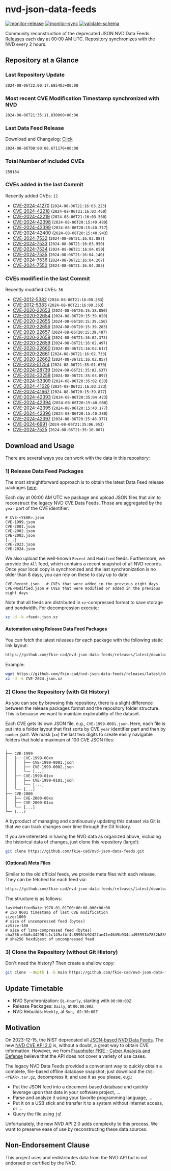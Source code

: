 # nvd-json-data-feeds

[![monitor-release](https://github.com/fkie-cad/nvd-json-data-feeds/actions/workflows/monitor_release.yml/badge.svg)](https://github.com/fkie-cad/nvd-json-data-feeds/actions/workflows/monitor_release.yml)
[![monitor-sync](https://github.com/fkie-cad/nvd-json-data-feeds/actions/workflows/monitor_sync.yml/badge.svg)](https://github.com/fkie-cad/nvd-json-data-feeds/actions/workflows/monitor_sync.yml)
[![validate-schema](https://github.com/fkie-cad/nvd-json-data-feeds/actions/workflows/validate_schema.yml/badge.svg)](https://github.com/fkie-cad/nvd-json-data-feeds/actions/workflows/validate_schema.yml)

Community reconstruction of the deprecated JSON NVD Data Feeds.
[Releases](https://github.com/fkie-cad/nvd-json-data-feeds/releases/latest) each day at 00:00 AM UTC.
Repository synchronizes with the NVD every 2 hours.

## Repository at a Glance

### Last Repository Update

```plain
2024-08-06T22:00:17.685403+00:00
```

### Most recent CVE Modification Timestamp synchronized with NVD

```plain
2024-08-06T21:35:11.830000+00:00
```

### Last Data Feed Release

Download and Changelog: [Click](https://github.com/fkie-cad/nvd-json-data-feeds/releases/latest)

```plain
2024-08-06T00:00:08.671170+00:00
```

### Total Number of included CVEs

```plain
259184
```

### CVEs added in the last Commit

Recently added CVEs: `12`

- [CVE-2024-41270](CVE-2024/CVE-2024-412xx/CVE-2024-41270.json) (`2024-08-06T21:16:03.223`)
- [CVE-2024-42218](CVE-2024/CVE-2024-422xx/CVE-2024-42218.json) (`2024-08-06T21:16:03.460`)
- [CVE-2024-42219](CVE-2024/CVE-2024-422xx/CVE-2024-42219.json) (`2024-08-06T21:16:03.560`)
- [CVE-2024-42398](CVE-2024/CVE-2024-423xx/CVE-2024-42398.json) (`2024-08-06T20:15:40.480`)
- [CVE-2024-42399](CVE-2024/CVE-2024-423xx/CVE-2024-42399.json) (`2024-08-06T20:15:40.717`)
- [CVE-2024-42400](CVE-2024/CVE-2024-424xx/CVE-2024-42400.json) (`2024-08-06T20:15:40.943`)
- [CVE-2024-7532](CVE-2024/CVE-2024-75xx/CVE-2024-7532.json) (`2024-08-06T21:16:03.887`)
- [CVE-2024-7533](CVE-2024/CVE-2024-75xx/CVE-2024-7533.json) (`2024-08-06T21:16:03.950`)
- [CVE-2024-7534](CVE-2024/CVE-2024-75xx/CVE-2024-7534.json) (`2024-08-06T21:16:04.050`)
- [CVE-2024-7535](CVE-2024/CVE-2024-75xx/CVE-2024-7535.json) (`2024-08-06T21:16:04.140`)
- [CVE-2024-7536](CVE-2024/CVE-2024-75xx/CVE-2024-7536.json) (`2024-08-06T21:16:04.207`)
- [CVE-2024-7550](CVE-2024/CVE-2024-75xx/CVE-2024-7550.json) (`2024-08-06T21:16:04.303`)


### CVEs modified in the last Commit

Recently modified CVEs: `36`

- [CVE-2012-5382](CVE-2012/CVE-2012-53xx/CVE-2012-5382.json) (`2024-08-06T21:16:00.283`)
- [CVE-2012-5383](CVE-2012/CVE-2012-53xx/CVE-2012-5383.json) (`2024-08-06T21:16:00.363`)
- [CVE-2020-22653](CVE-2020/CVE-2020-226xx/CVE-2020-22653.json) (`2024-08-06T20:15:38.850`)
- [CVE-2020-22654](CVE-2020/CVE-2020-226xx/CVE-2020-22654.json) (`2024-08-06T20:15:39.020`)
- [CVE-2020-22655](CVE-2020/CVE-2020-226xx/CVE-2020-22655.json) (`2024-08-06T20:15:39.150`)
- [CVE-2020-22656](CVE-2020/CVE-2020-226xx/CVE-2020-22656.json) (`2024-08-06T20:15:39.283`)
- [CVE-2020-22657](CVE-2020/CVE-2020-226xx/CVE-2020-22657.json) (`2024-08-06T20:15:39.407`)
- [CVE-2020-22658](CVE-2020/CVE-2020-226xx/CVE-2020-22658.json) (`2024-08-06T21:16:02.373`)
- [CVE-2020-22659](CVE-2020/CVE-2020-226xx/CVE-2020-22659.json) (`2024-08-06T21:16:02.497`)
- [CVE-2020-22660](CVE-2020/CVE-2020-226xx/CVE-2020-22660.json) (`2024-08-06T21:16:02.617`)
- [CVE-2020-22661](CVE-2020/CVE-2020-226xx/CVE-2020-22661.json) (`2024-08-06T21:16:02.733`)
- [CVE-2020-22662](CVE-2020/CVE-2020-226xx/CVE-2020-22662.json) (`2024-08-06T21:16:02.857`)
- [CVE-2023-51254](CVE-2023/CVE-2023-512xx/CVE-2023-51254.json) (`2024-08-06T21:35:01.670`)
- [CVE-2024-28739](CVE-2024/CVE-2024-287xx/CVE-2024-28739.json) (`2024-08-06T21:35:02.637`)
- [CVE-2024-33258](CVE-2024/CVE-2024-332xx/CVE-2024-33258.json) (`2024-08-06T21:35:03.897`)
- [CVE-2024-33309](CVE-2024/CVE-2024-333xx/CVE-2024-33309.json) (`2024-08-06T20:35:02.633`)
- [CVE-2024-41628](CVE-2024/CVE-2024-416xx/CVE-2024-41628.json) (`2024-08-06T21:16:03.323`)
- [CVE-2024-41667](CVE-2024/CVE-2024-416xx/CVE-2024-41667.json) (`2024-08-06T20:15:39.877`)
- [CVE-2024-42393](CVE-2024/CVE-2024-423xx/CVE-2024-42393.json) (`2024-08-06T20:35:04.423`)
- [CVE-2024-42394](CVE-2024/CVE-2024-423xx/CVE-2024-42394.json) (`2024-08-06T20:15:40.080`)
- [CVE-2024-42395](CVE-2024/CVE-2024-423xx/CVE-2024-42395.json) (`2024-08-06T20:15:40.177`)
- [CVE-2024-42396](CVE-2024/CVE-2024-423xx/CVE-2024-42396.json) (`2024-08-06T20:15:40.280`)
- [CVE-2024-42397](CVE-2024/CVE-2024-423xx/CVE-2024-42397.json) (`2024-08-06T20:15:40.377`)
- [CVE-2024-6991](CVE-2024/CVE-2024-69xx/CVE-2024-6991.json) (`2024-08-06T21:35:06.953`)
- [CVE-2024-7525](CVE-2024/CVE-2024-75xx/CVE-2024-7525.json) (`2024-08-06T21:35:10.007`)


## Download and Usage

There are several ways you can work with the data in this repository:

### 1) Release Data Feed Packages

The most straightforward approach is to obtain the latest Data Feed release packages [here](https://github.com/fkie-cad/nvd-json-data-feeds/releases/latest).

Each day at 00:00 AM UTC we package and upload JSON files that aim to reconstruct the legacy NVD CVE Data Feeds.
Those are aggregated by the `year` part of the CVE identifier:

```
# CVE-<YEAR>.json
CVE-1999.json
CVE-2001.json
CVE-2002.json
CVE-2003.json
[...]
CVE-2023.json
CVE-2024.json
```

We also upload the well-known `Recent` and `Modified` feeds.
Furthermore, we provide the `All` feed, which contains a recent snapshot of all NVD records.
Once your local copy is synchronized and the last synchronization is no older than 8 days, you can rely on these to stay up to date:

```plain
CVE-Recent.json   # CVEs that were added in the previous eight days
CVE-Modified.json # CVEs that were modified or added in the previous eight days
```

Note that all feeds are distributed in `xz`-compressed format to save storage and bandwidth.
For decompression execute:

```sh
xz -d -k <feed>.json.xz
```

#### Automation using Release Data Feed Packages

You can fetch the latest releases for each package with the following static link layout:

```sh
https://github.com/fkie-cad/nvd-json-data-feeds/releases/latest/download/CVE-<YEAR>.json.xz
```

Example:

```sh
wget https://github.com/fkie-cad/nvd-json-data-feeds/releases/latest/download/CVE-2024.json.xz
xz -d -k CVE-2024.json.xz
```

### 2) Clone the Repository (with Git History)

As you can see by browsing this repository, there is a slight difference between the release packages format and the repository folder structure.
This is because we want to maintain explorability of the dataset.

Each CVE gets its own JSON file, e.g., `CVE-1999-0001.json`.
Here, each file is put into a folder layout that first sorts by CVE `year` identifier part and then by `number` part.
We mask (`xx`) the last two digits to create easily navigable folders that hold a maximum of 100 CVE JSON files:

```plain
.
├── CVE-1999
│   ├── CVE-1999-00xx
│   │   ├── CVE-1999-0001.json
│   │   ├── CVE-1999-0002.json
│   │   └── [...]
│   ├── CVE-1999-01xx
│   │   ├── CVE-1999-0101.json
│   │   └── [...]
│   └── [...]
├── CVE-2000
│   ├── CVE-2000-00xx
│   ├── CVE-2000-01xx
│   └── [...]
└── [...]
```

A byproduct of managing and continuously updating this dataset via Git is that we can track changes over time through the Git history.

If you are interested in having the NVD data as organized above, including the historical data of changes, just clone this repository (large!):

```sh
git clone https://github.com/fkie-cad/nvd-json-data-feeds.git
```

#### (Optional) Meta Files

Similar to the old official feeds, we provide meta files with each release. They can be fetched for each feed via:

```sh
https://github.com/fkie-cad/nvd-json-data-feeds/releases/latest/download/CVE-<YEAR>.meta
```

The structure is as follows:

```plain
lastModifiedDate:1970-01-01T00:00:00.000+00:00                          # ISO 8601 timestamp of last CVE modification
size:1000                                                               # size of uncompressed feed (bytes)
xzSize:100                                                              # size of lzma-compressed feed (bytes)
sha256:e3b0c44298fc1c149afbf4c8996fb92427ae41e4649b934ca495991b7852b855 # sha256 hexdigest of uncompressed feed
```

### 3) Clone the Repository (without Git History)

Don't need the history? Then create a shallow copy:

```sh
git clone --depth 1 -b main https://github.com/fkie-cad/nvd-json-data-feeds.git
```


## Update Timetable

* NVD Synchronization: `Bi-Hourly`, starting with `00:00:00Z`
* Release Packages: `Daily`, at `00:00:00Z`
* NVD Rebuilds: `Weekly`, at `Sun, 02:30:00Z`


## Motivation

On 2023-12-15, the NIST deprecated all [JSON-based NVD Data Feeds](https://nvd.nist.gov/vuln/data-feeds#divRetirementBanner-1).
The new [NVD CVE API 2.0](https://nvd.nist.gov/developers/vulnerabilities) is, without a doubt, a great way to obtain CVE information.
However, we from [Fraunhofer FKIE - Cyber Analysis and Defense](https://www.fkie.fraunhofer.de/en/departments/cad.html) believe that the API does not cover a variety of use cases.

The legacy NVD Data Feeds provided a convenient way to quickly obtain a complete, file-based offline database snapshot; just download the `CVE-<YEAR>.tar.gz`, decompress it, and use it as you please, e.g.:

- Put the JSON feed into a document-based database and quickly leverage upon that data in your software project, ...
- Parse and analyze it using your favorite programming language, ...
- Put it on a USB stick and transfer it to a system without internet access, or ...
- Query the file using `jq`!

Unfortunately, the new NVD API 2.0 adds complexity to this process.
We want to preserve ease of use by reconstructing these data sources.

## Non-Endorsement Clause

This project uses and redistributes data from the NVD API but is not endorsed or certified by the NVD.